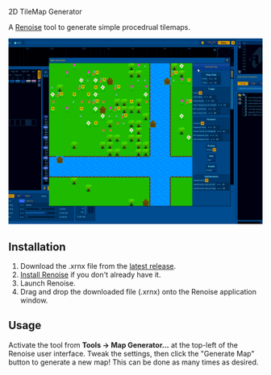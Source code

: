 2D TileMap Generator

A [Renoise](https://www.renoise.com/products/renoise) tool to generate simple procedrual tilemaps.

![Map-Gen Demo](Artwork/map-gen-demo.apng)

## Installation
1. Download the .xrnx file from the [latest release](https://github.com/M-O-Marmalade/Map-Generator/releases/latest).
2. [Install Renoise](https://www.renoise.com/download) if you don't already have it.
3. Launch Renoise.
4. Drag and drop the downloaded file (.xrnx) onto the Renoise application window.

## Usage
Activate the tool from **Tools -> Map Generator...** at the top-left of the Renoise user interface.
Tweak the settings, then click the "Generate Map" button to generate a new map! This can be done as many times as desired.
